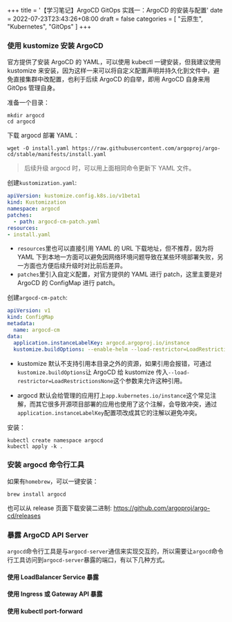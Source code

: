 +++
title = '【学习笔记】ArgoCD GitOps 实践一：ArgoCD 的安装与配置'
date = 2022-07-23T23:43:26+08:00
draft = false
categories = [
    "云原生",
    "Kubernetes",
    "GitOps"
]
+++

### 使用 kustomize 安装 ArgoCD

官方提供了安装 ArgoCD 的 YAML，可以使用 kubectl 一键安装，但我建议使用 kustomize 来安装，因为这样一来可以将自定义配置声明并持久化到文件中，避免直接集群中改配置，也利于后续 ArgoCD 的自举，即用 ArgoCD 自身来用 GitOps 管理自身。

准备一个目录：
```shell
mkdir argocd
cd argocd
```
下载 argocd 部署 YAML：
```shell
wget -O install.yaml https://raw.githubusercontent.com/argoproj/argo-cd/stable/manifests/install.yaml
```

> 后续升级 argocd 时，可以用上面相同命令更新下 YAML 文件。

创建`kustomization.yaml`:
```yaml
apiVersion: kustomize.config.k8s.io/v1beta1
kind: Kustomization
namespace: argocd
patches:
  - path: argocd-cm-patch.yaml
resources:
- install.yaml
```

<!--more-->

- `resources`里也可以直接引用 YAML 的 URL 下载地址，但不推荐，因为将 YAML 下到本地一方面可以避免因网络环境问题导致在某些环境部署失败，另一方面也方便后续升级时对比前后差异。
- `patches`里引入自定义配置，对官方提供的 YAML 进行 patch，这里主要是对 ArgoCD 的 ConfigMap 进行 patch。

创建`argocd-cm-patch`:
```yaml
apiVersion: v1
kind: ConfigMap
metadata:
  name: argocd-cm
data:
  application.instanceLabelKey: argocd.argoproj.io/instance
  kustomize.buildOptions: --enable-helm --load-restrictor=LoadRestrictionsNone
```

- kustomize 默认不支持引用本目录之外的资源，如果引用会报错，可通过`kustomize.buildOptions`让 ArgoCD 给 kustomize 传入`--load-restrictor=LoadRestrictionsNone`这个参数来允许这种引用。

- argocd 默认会给管理的应用打上`app.kubernetes.io/instance`这个常见注解，而其它很多开源项目部署的应用也使用了这个注解，会导致冲突，通过`application.instanceLabelKey`配置项改成其它的注解以避免冲突。

安装：
```shell
kubectl create namespace argocd
kubectl apply -k .
```

### 安装 argocd 命令行工具

如果有`homebrew`，可以一键安装：
```shell
brew install argocd
```
也可以从 release 页面下载安装二进制: https://github.com/argoproj/argo-cd/releases

### 暴露 ArgoCD API Server

`argocd`命令行工具是与`argocd-server`通信来实现交互的，所以需要让`argocd`命令行工具访问到`argocd-server`暴露的端口，有以下几种方式。

#### 使用 LoadBalancer Service 暴露

#### 使用 Ingress 或 Gateway API 暴露

#### 使用 kubectl port-forward